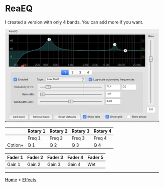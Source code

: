# ReaEQ

I created a version with only 4 bands. You can add more if you want.

![logo](../assets/ReaEQ.png)

|         | Rotary 1 | Rotary 2 | Rotary 3 | Rotary 4 |
|---------|----------|----------|----------|----------|
|         | Freq 1   | Freq 2   | Freq 3   | Freq 4   |
| Option+ | Q 1      | Q 2      | Q 3      | Q 4      |


| Fader 1 | Fader 2 | Fader 3 | Fader 4 | Fader 5 |
|---------|---------|---------|---------|---------|
| Gain 1  | Gain 2  | Gain 3  | Gain 4  | Wet     |

---

[Home](../) > [Effects](./)